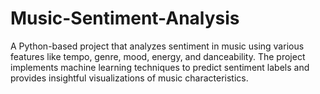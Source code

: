 # Music-Sentiment-Analysis
A Python-based project that analyzes sentiment in music using various features like tempo, genre, mood, energy, and danceability. The project implements machine learning techniques to predict sentiment labels and provides insightful visualizations of music characteristics.
